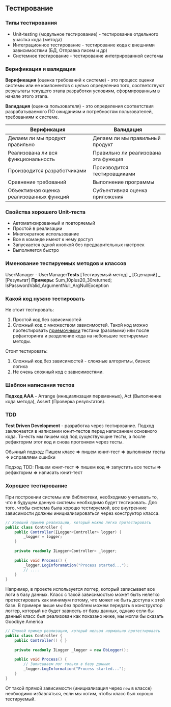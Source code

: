 ## Тестирование

### Типы тестирования

* Unit-testing (модульное тестирование) - тестирование отдельного участка кода (метода)
* Интеграционное тестирование - тестирование кода с внешними зависимостями (БД, Отправка писем и др)
* Системное тестирование - тестирование интегрированной системы

### Верификация и валидация

**Верификация** (оценка требований к системе) - это процесс оценки системы или ее компонентов с целью определения того, соответствуют результаты текущего этапа разработки условиям, сформированным в начале этого этапа.

**Валидация** (оценка пользователя) - это определения соответствия разрабатываемого ПО ожиданиям и потребностям пользователей, требованиям к системе. 

| Верификация                              | Валидация                            |
| ---------------------------------------- | ------------------------------------ |
| Делаем ли мы продукт правильно           | Делаем ли мы правильный продукт      |
| Реализована ли вся функциональность      | Правильно ли реализована эта функция |
| Производится разработчиками              | Производится тестировщиками          |
| Сравнение требований                     | Выполнение программы                 |
| Объективная оценка реализованных функций | Субъективная оценка приложения       |



### Свойства хорошего Unit-теста

* Автоматизированный и повторяемый
* Простой в реализации
* Многократное использование
* Все в команде имеют к нему доступ
* Запускается одной кнопкой без предварительных настроек
* Выполняется быстро

### Именование тестируемых методов и классов

UserManager - UserManager**Tests**
[Тестируемый метод] _ [Сценарий] _ [Результат]
**Примеры**: Sum_10plus20_30returned; IsPasswordValid_ArgumentNull_ArgNullException

### Какой код нужно тестировать

Не стоит тестировать:
1) Простой код без зависимостей
2) Сложный код с множеством зависимостей. Такой код можно протестировать <u>приемочными</u> тестами (разовыми) или после рефакторинга и разделение кода на небольшие тестируемые методы.

Стоит тестировать:
1. Сложный код без зависимостей - сложные алгоритмы, бизнес логика
2. Не очень сложный код с зависимостями.

### Шаблон написания тестов

**Подход ААА** - Arrange (инициализация переменных), Act (Выполнение кода метода), Assert (Проверка результатов).

### TDD

**Test Driven Development** - разработка через тестирование. Подход заключается в написании юнит-тестов перед написанием основного кода. То-есть мы пишем код под существующие тесты, а после рефакторим этот код и снова прогоняем через тесты.

Обычный подход:
Пишем класс **=>** пишем юнит-тест **=>** выполняем тесты **=>** исправляем ошибки

Подход TDD:
Пишем юнит-тест  **=>** пишем код **=>** запустить все тесты **=>** рефакторим **=>** написать юнит-тест

### Хорошее тестирование

При построении системы или библиотеки, необходимо учитывать то, что в будущем данную системы необходимо будет тестировать. Для того, чтобы система была хорошо тестируемой, все внутренние зависимости должны инициализироваться через конструктор класса.

```C#
// Хороший пример реализации, который можно легко протестировать
public class Controller {
    public Controller(ILogger<Controller> logger) {
        _logger = logger;
    }
    
    private readonly ILogger<Controller> _logger;
    
    public void Process() {
        _logger.LogInforamation("Process started...");
        // ....
    }
}
```

Например, в проекте используется логгер, который записывает все логи в базу данных. Класс с такой зависимостью может быть нелегко протестировать как минимум потому, что может не быть доступа к этой базе.  В примере выше мы без проблем можем передать в конструктор логгер, который не будет зависеть от базы данных, однако если бы данный класс был реализован как показано ниже, мы могли бы сказать Goodbye America

```C#
// Плохой пример реализации, который нельзя нормально протестировать
public class Controller {
    public Controller() { }
    
    private readonly ILogger _logger = new DbLogger();
    
    public void Process() {
        // Записываем лог только в базу данных
        _logger.LogInformation("Process started..."); 
    }
}
```

От такой прямой зависимости (инициализация через `new` в классе) необходимо избавляться, если мы хотим, чтобы класс был хорошо тестируемый.

